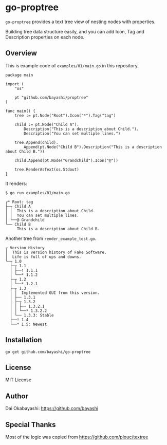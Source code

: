 # go-proptree

`go-proptree` provides a text tree view of nesting nodes with properties.

Building tree data structure easily, and you can add Icon, Tag and Description properties on each node.

## Overview

This is example code of `examples/01/main.go` in this repository.

    package main

    import (
    	"os"

    	pt "github.com/bayashi/proptree"
    )

    func main() {
    	tree := pt.Node("Root").Icon("*").Tag("tag")

    	child := pt.Node("Child A").
    		Description("This is a description about Child.").
    		Description("You can set multiple lines.")

    	tree.Append(child).
    		Append(pt.Node("Child B").Description("This is a description about Child B."))

    	child.Append(pt.Node("Grandchild").Icon("@"))

    	tree.RenderAsText(os.Stdout)
    }

It renders:

    $ go run examples/01/main.go
    
    ┌* Root: tag
    ├─┬ Child A
    │ │  This is a description about Child.
    │ │  You can set multiple lines.
    │ └──@ Grandchild
    └── Child B
         This is a description about Child B.
    

Another tree from `render_example_test.go`.

    ┌ Version History
    │  This is version history of Fake Software.
    │  Life is full of ups and downs.
    └─┬ 1.0
      ├─┬ 1.1
      │ ├──! 1.1.1
      │ └──* 1.1.2
      ├─┬ 1.2
      │ └──* 1.2.1
      ├─┬ 1.3
      │ │  Implemented GUI from this version.
      │ ├── 1.3.1
      │ ├─┬ 1.3.2
      │ │ ├── 1.3.2.1
      │ │ └──* 1.3.2.2
      │ └── 1.3.3: Stable
      ├──! 1.4
      └──* 1.5: Newest

## Installation

    go get github.com/bayashi/go-proptree

## License

MIT License

## Author

Dai Okabayashi: https://github.com/bayashi

## Special Thanks

Most of the logic was copied from https://github.com/plouc/textree
